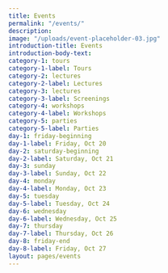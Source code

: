 ```yaml
---
title: Events
permalink: "/events/"
description: 
image: "/uploads/event-placeholder-03.jpg"
introduction-title: Events
introduction-body-text: 
category-1: tours
category-1-label: Tours
category-2: lectures
category-2-label: Lectures
category-3: lectures
category-3-label: Screenings
category-4: workshops
category-4-label: Workshops
category-5: parties
category-5-label: Parties
day-1: friday-beginning
day-1-label: Friday, Oct 20
day-2: saturday-beginning
day-2-label: Saturday, Oct 21
day-3: sunday
day-3-label: Sunday, Oct 22
day-4: monday
day-4-label: Monday, Oct 23
day-5: tuesday
day-5-label: Tuesday, Oct 24
day-6: wednesday
day-6-label: Wednesday, Oct 25
day-7: thursday
day-7-label: Thursday, Oct 26
day-8: friday-end
day-8-label: Friday, Oct 27
layout: pages/events
---
```



